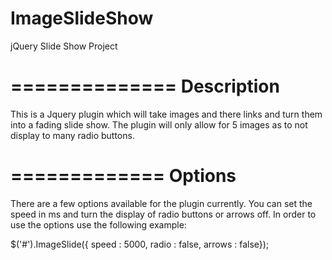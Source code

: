 ImageSlideShow
==============

jQuery Slide Show Project

==============
Description
==============

This is a Jquery plugin which will take images and there links and turn them into a fading slide show. The plugin will only allow for 5 images as to not display to many radio buttons.

=============
Options
=============

There are a few options available for the plugin currently. You can set the speed in ms and turn the display of radio buttons or arrows off. In order to use the options use the following example:

$('#').ImageSlide({ speed : 5000,
                    radio : false,
                    arrows : false});
